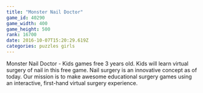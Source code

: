 ```yaml
---
title: "Monster Nail Doctor"
game_id: 40290
game_width: 400
game_height: 500
rank: 16700
date: 2016-10-07T15:20:29.619Z
categories: puzzles girls
---
```

Monster Nail Doctor - Kids games free 3 years old. Kids will learn virtual surgery of nail in this free game.
Nail surgery is an innovative concept as of today. Our mission is to make awesome educational surgery games using an interactive, first-hand virtual surgery experience.